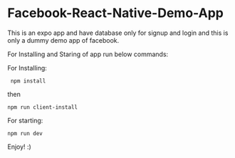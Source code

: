 # Facebook-React-Native-Demo-App
This is an expo app and have database only for signup and login and this is only a dummy demo app of facebook.

For Installing and Staring of app run below commands:

For Installing:

     npm install

then

    npm run client-install

For starting:

    npm run dev
    
Enjoy! :)
